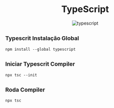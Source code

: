 <h1 align="center">TypeScript</h1>

<p align=center>
    <img src="https://img.shields.io/badge/typescript-v5.6.3-green" alt="typescript">
    </img> 
</p>

## <sup>Typescrit Instalação Global</sup>

```
npm install --global typescript
```

## <sup>Iniciar Typescrit Compiler</sup>

```
npx tsc --init
```


## <sup>Roda Compiler</sup>

```
npx tsc
```